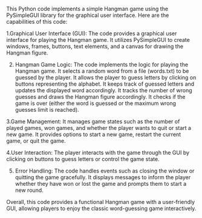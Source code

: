 
This Python code implements a simple Hangman game using the PySimpleGUI library for the graphical user interface. Here are the capabilities of this code:

1.Graphical User Interface (GUI):
The code provides a graphical user interface for playing the Hangman game.
It utilizes PySimpleGUI to create windows, frames, buttons, text elements, and a canvas for drawing the Hangman figure.

2. Hangman Game Logic:
The code implements the logic for playing the Hangman game.
It selects a random word from a file (words.txt) to be guessed by the player.
It allows the player to guess letters by clicking on buttons representing the alphabet.
It keeps track of guessed letters and updates the displayed word accordingly.
It tracks the number of wrong guesses and draws the Hangman figure accordingly.
It checks if the game is over (either the word is guessed or the maximum wrong guesses limit is reached).

3.Game Management:
It manages game states such as the number of played games, won games, and whether the player wants to quit or start a new game.
It provides options to start a new game, restart the current game, or quit the game.

4.User Interaction:
The player interacts with the game through the GUI by clicking on buttons to guess letters or control the game state.

5. Error Handling:
The code handles events such as closing the window or quitting the game gracefully.
It displays messages to inform the player whether they have won or lost the game and prompts them to start a new round.

Overall, this code provides a functional Hangman game with a user-friendly GUI, allowing players to enjoy the classic word-guessing game interactively.

